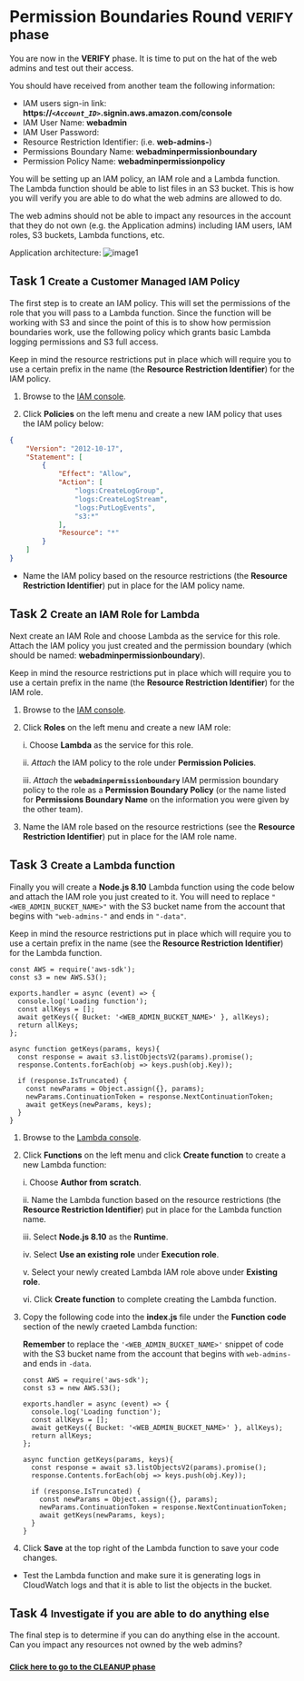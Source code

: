 # Permission Boundaries Round <small>VERIFY phase</small>

You are now in the **VERIFY** phase. It is time to put on the hat of the web admins and test out their access. 

You should have received from another team the following information:

* IAM users sign-in link: **https://*`<Account_ID>`*.signin.aws.amazon.com/console**
* IAM User Name:	**webadmin**
* IAM User Password:
* Resource Restriction Identifier: (i.e. **web-admins-**)
* Permissions Boundary Name: **webadminpermissionboundary**
* Permission Policy Name: **webadminpermissionpolicy**

You will be setting up an IAM policy, an IAM role and a Lambda function. The Lambda function should be able to list files in an S3 bucket. This is how you will verify you are able to do what the web admins are allowed to do.

The web admins should not be able to impact any resources in the account that they do not own (e.g. the Application admins) including IAM users, IAM roles, S3 buckets, Lambda functions, etc.

Application architecture: ![image1](./images/architecture.png)

## Task 1 <small>Create a Customer Managed IAM Policy</small>
	
The first step is to create an IAM policy. This will set the permissions of the role that you will pass to a Lambda function. Since the function will be working with S3 and since the point of this is to show how permission boundaries work, use the following policy which grants basic Lambda logging permissions and S3 full access. 

Keep in mind the resource restrictions put in place which will require you to use a certain prefix in the name (the **Resource Restriction Identifier**) for the IAM policy.

1. Browse to the [IAM console](https://console.aws.amazon.com/iam/home).

2. Click **Policies** on the left menu and create a new IAM policy that uses the IAM policy below:

``` json
{
    "Version": "2012-10-17",
    "Statement": [
        {
            "Effect": "Allow",
            "Action": [
                "logs:CreateLogGroup",
                "logs:CreateLogStream",
                "logs:PutLogEvents",
                "s3:*"
            ],
            "Resource": "*"
        }
    ]
}
```

* Name the IAM policy based on the resource restrictions (the **Resource Restriction Identifier**) put in place for the IAM policy name.

## Task 2 <small>Create an IAM Role for Lambda</small>

Next create an IAM Role and choose Lambda as the service for this role. Attach the IAM policy you just created and the permission boundary (which should be named: **webadminpermissionboundary**).

Keep in mind the resource restrictions put in place which will require you to use a certain prefix in the name (the **Resource Restriction Identifier**) for the IAM role.

1. Browse to the [IAM console](https://console.aws.amazon.com/iam/home).

2. Click **Roles** on the left menu and create a new IAM role:

	i. Choose **Lambda** as the service for this role.
	
	ii. *Attach* the IAM policy to the role under **Permission Policies**.

	iii. *Attach* the **`webadminpermissionboundary`** IAM permission boundary policy to the role as a **Permission Boundary Policy** (or the name listed for **Permissions Boundary Name** on the information you were given by the other team).

3. Name the IAM role based on the resource restrictions (see the **Resource Restriction Identifier**) put in place for the IAM role name.

## Task 3 <small>Create a Lambda function</small>

Finally you will create a **Node.js 8.10** Lambda function using the code below and attach the IAM role you just created to it. You will need to replace `"<WEB_ADMIN_BUCKET_NAME>"` with the S3 bucket name from the account that begins with `"web-admins-"` and ends in `"-data"`.

Keep in mind the resource restrictions put in place which will require you to use a certain prefix in the name (see the **Resource Restriction Identifier**) for the Lambda function.

``` node
const AWS = require('aws-sdk');
const s3 = new AWS.S3();

exports.handler = async (event) => {
  console.log('Loading function');
  const allKeys = [];
  await getKeys({ Bucket: '<WEB_ADMIN_BUCKET_NAME>' }, allKeys);
  return allKeys;
};

async function getKeys(params, keys){
  const response = await s3.listObjectsV2(params).promise();
  response.Contents.forEach(obj => keys.push(obj.Key));

  if (response.IsTruncated) {
    const newParams = Object.assign({}, params);
    newParams.ContinuationToken = response.NextContinuationToken;
    await getKeys(newParams, keys); 
  }
}
```

1. Browse to the [Lambda console](https://console.aws.amazon.com/lambda/home?region=us-east-2region#/functions).

2. Click **Functions** on the left menu and click **Create function** to create a new Lambda function:

	i. Choose **Author from scratch**.
	
	ii. Name the Lambda function based on the resource restrictions (the **Resource Restriction Identifier**) put in place for the Lambda function name.
	
	iii. Select **Node.js 8.10** as the **Runtime**.
	
	iv. Select **Use an existing role** under **Execution role**.
	
	v. Select your newly created Lambda IAM role above under **Existing role**.
	
	vi. Click **Create function** to complete creating the Lambda function.

3. Copy the following code into the **index.js** file under the **Function code** section of the newly craeted Lambda function:

	**Remember** to replace the `'<WEB_ADMIN_BUCKET_NAME>'` snippet of code with the S3 bucket name from the account that begins with `web-admins-` and ends in `-data`.
	
	``` node
	const AWS = require('aws-sdk');
	const s3 = new AWS.S3();
	
	exports.handler = async (event) => {
	  console.log('Loading function');
	  const allKeys = [];
	  await getKeys({ Bucket: '<WEB_ADMIN_BUCKET_NAME>' }, allKeys);
	  return allKeys;
	};
	
	async function getKeys(params, keys){
	  const response = await s3.listObjectsV2(params).promise();
	  response.Contents.forEach(obj => keys.push(obj.Key));
	
	  if (response.IsTruncated) {
	    const newParams = Object.assign({}, params);
	    newParams.ContinuationToken = response.NextContinuationToken;
	    await getKeys(newParams, keys); 
	  }
	}
	```

4. Click **Save** at the top right of the Lambda function to save your code changes.

* Test the Lambda function and make sure it is generating logs in CloudWatch logs and that it is able to list the objects in the bucket.

## Task 4 <small>Investigate if you are able to do anything else</small>

The final step is to determine if you can do anything else in the account. Can you impact any resources not owned by the web admins?

### <small>[Click here to go to the CLEANUP phase](./cleanup.md)</small>

